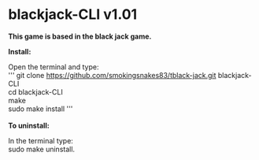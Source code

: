 # blackjack-CLI v1.01 
	
<b>This game is based in the black jack game.</b>

<b>Install:</b><br/>

Open the terminal and type:<br>
'''
git clone https://github.com/smokingsnakes83/tblack-jack.git blackjack-CLI<br>
cd blackjack-CLI<br>
make<br>
sudo make install
'''
<br><br>
<b>To uninstall:</b><br/>

In the terminal type:<br>
sudo make uninstall.
